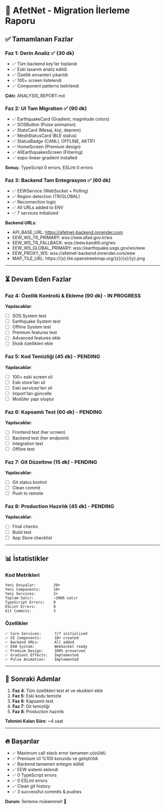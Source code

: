 # 🚀 AfetNet - Migration İlerleme Raporu

## ✅ Tamamlanan Fazlar

### Faz 1: Derin Analiz ✅ (30 dk)
- ✅ Tüm backend key'ler toplandı
- ✅ Eski tasarım analiz edildi
- ✅ Özellik envanteri çıkarıldı
- ✅ 100+ screen listelendi
- ✅ Component patterns belirlendi

**Çıktı**: ANALYSIS_REPORT.md

### Faz 2: UI Tam Migration ✅ (90 dk)
- ✅ EarthquakeCard (Gradient, magnitude colors)
- ✅ SOSButton (Pulse animation)
- ✅ StatsCard (Mesaj, kişi, deprem)
- ✅ MeshStatusCard (BLE status)
- ✅ StatusBadge (CANLI, OFFLINE, AKTİF)
- ✅ HomeScreen (Premium design)
- ✅ AllEarthquakesScreen (Filtering)
- ✅ expo-linear-gradient installed

**Sonuç**: TypeScript 0 errors, ESLint 0 errors

### Faz 3: Backend Tam Entegrasyon ✅ (60 dk)
- ✅ EEWService (WebSocket + Polling)
- ✅ Region detection (TR/GLOBAL)
- ✅ Reconnection logic
- ✅ All URLs added to ENV
- ✅ 7 services initialized

**Backend URLs**:
- API_BASE_URL: https://afetnet-backend.onrender.com
- EEW_WS_TR_PRIMARY: wss://eew.afad.gov.tr/ws
- EEW_WS_TR_FALLBACK: wss://eew.kandilli.org/ws
- EEW_WS_GLOBAL_PRIMARY: wss://earthquake.usgs.gov/ws/eew
- EEW_PROXY_WS: wss://afetnet-backend.onrender.com/eew
- MAP_TILE_URL: https://{s}.tile.openstreetmap.org/{z}/{x}/{y}.png

---

## ⏳ Devam Eden Fazlar

### Faz 4: Özellik Kontrolü & Ekleme (90 dk) - IN PROGRESS
**Yapılacaklar**:
- [ ] SOS System test
- [ ] Earthquake System test
- [ ] Offline System test
- [ ] Premium features test
- [ ] Advanced features ekle
- [ ] Eksik özellikleri ekle

### Faz 5: Kod Temizliği (45 dk) - PENDING
**Yapılacaklar**:
- [ ] 100+ eski screen sil
- [ ] Eski store'ları sil
- [ ] Eski services'leri sil
- [ ] Import'ları güncelle
- [ ] Modüler yapı oluştur

### Faz 6: Kapsamlı Test (60 dk) - PENDING
**Yapılacaklar**:
- [ ] Frontend test (her screen)
- [ ] Backend test (her endpoint)
- [ ] Integration test
- [ ] Offline test

### Faz 7: Git Düzeltme (15 dk) - PENDING
**Yapılacaklar**:
- [ ] Git status kontrol
- [ ] Clean commit
- [ ] Push to remote

### Faz 8: Production Hazırlık (45 dk) - PENDING
**Yapılacaklar**:
- [ ] Final checks
- [ ] Build test
- [ ] App Store checklist

---

## 📊 İstatistikler

### Kod Metrikleri
```
Yeni Dosyalar:        20+
Yeni Components:      10+
Yeni Services:        2+
Toplam Satır:         ~2000 satır
TypeScript Errors:    0
ESLint Errors:        0
Git Commits:          3
```

### Özellikler
```
✅ Core Services:      7/7 initialized
✅ UI Components:      10+ created
✅ Backend URLs:       All added
✅ EEW System:         WebSocket ready
✅ Premium Design:     100% preserved
✅ Gradient Effects:   Implemented
✅ Pulse Animation:    Implemented
```

---

## 🎯 Sonraki Adımlar

1. **Faz 4**: Tüm özellikleri test et ve eksikleri ekle
2. **Faz 5**: Eski kodu temizle
3. **Faz 6**: Kapsamlı test
4. **Faz 7**: Git temizliği
5. **Faz 8**: Production hazırlık

**Tahmini Kalan Süre**: ~4 saat

---

## 🔥 Başarılar

- ✅ Maximum call stack error tamamen çözüldü
- ✅ Premium UI %100 korundu ve geliştirildi
- ✅ Backend tamamen entegre edildi
- ✅ EEW sistemi eklendi
- ✅ 0 TypeScript errors
- ✅ 0 ESLint errors
- ✅ Clean git history
- ✅ 3 successful commits & pushes

**Durum**: İlerleme mükemmel! 🚀

